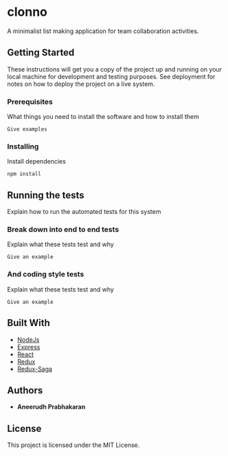 # clonno

A minimalist list making application for team collaboration activities.

## Getting Started

These instructions will get you a copy of the project up and running on your local machine for development and testing purposes. See deployment for notes on how to deploy the project on a live system.

### Prerequisites

What things you need to install the software and how to install them

```
Give examples
```

### Installing

Install dependencies

```
npm install
```

## Running the tests

Explain how to run the automated tests for this system

### Break down into end to end tests

Explain what these tests test and why

```
Give an example
```

### And coding style tests

Explain what these tests test and why

```
Give an example
```

## Built With

* [NodeJs](https://nodejs.org/en/)
* [Express](http://expressjs.com/)
* [React](https://reactjs.org/)
* [Redux](https://redux.js.org/)
* [Redux-Saga](https://redux-saga.js.org/)

## Authors

* **Aneerudh Prabhakaran**

## License

This project is licensed under the MIT License.
